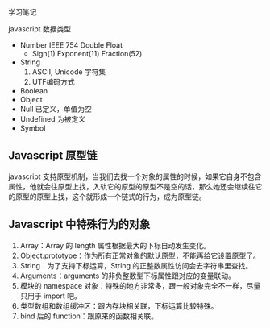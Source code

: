 学习笔记

javascript 数据类型

* Number
    IEEE 754 Double Float
    * Sign(1) Exponent(11) Fraction(52)
* String
    1. ASCII, Unicode 字符集
    2. UTF编码方式
* Boolean
* Object
* Null
    已定义，单值为空
* Undefined
    为被定义 
* Symbol 

## Javascript 原型链

javascript 支持原型机制，当我们去找一个对象的属性的时候，如果它自身不包含属性，他就会往原型上找，入轨它的原型的原型不是空的话，那么她还会继续往它的原型的原型上找，这个就形成一个链式的行为，成为原型链。

## Javascript 中特殊行为的对象
1. Array：Array 的 length 属性根据最大的下标自动发生变化。
2. Object.prototype：作为所有正常对象的默认原型，不能再给它设置原型了。
3. String：为了支持下标运算，String 的正整数属性访问会去字符串里查找。
4. Arguments：arguments 的非负整数型下标属性跟对应的变量联动。
5. 模块的 namespace 对象：特殊的地方非常多，跟一般对象完全不一样，尽量只用于 import 吧。
6. 类型数组和数组缓冲区：跟内存块相关联，下标运算比较特殊。
7. bind 后的 function：跟原来的函数相关联。
